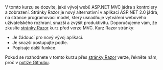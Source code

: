 V tomto kurzu se dozvíte, jaké vývoj webů ASP.NET MVC jádra s kontrolery a zobrazení. Stránky Razor je nový alternativní v aplikaci ASP.NET 2.0 jádra, na stránce programovací model, který usnadňuje vytváření webového uživatelského rozhraní, snazší a zvýšit produktivitu. Doporučujeme vám, že zkusíte [stránky Razor](xref:tutorials/razor-pages/razor-pages-start) kurz před verze MVC. Kurz Razor stránky:

* Je žádoucí pro nový vývoj aplikací.
* Je snazší postupujte podle.
* Popisuje další funkce.

Pokud se rozhodnete v tomto kurzu přes [stránky Razor](xref:tutorials/razor-pages/razor-pages-start) verze, řekněte nám, proč v [potíže Githubu](https://github.com/aspnet/Docs/issues/6146).
